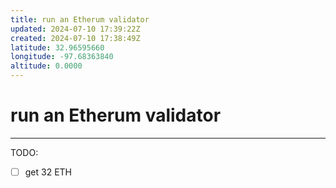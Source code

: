 ```yaml
---
title: run an Etherum validator
updated: 2024-07-10 17:39:22Z
created: 2024-07-10 17:38:49Z
latitude: 32.96595660
longitude: -97.68363840
altitude: 0.0000
---
```


# run an Etherum validator
* * *
TODO:
- [ ] get 32 ETH